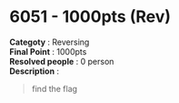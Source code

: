 6051 - 1000pts (Rev)
========================
**Categoty** : Reversing<br />
**Final Point** : 1000pts<br />
**Resolved people** : 0 person<br />
**Description** : 
> find the flag
